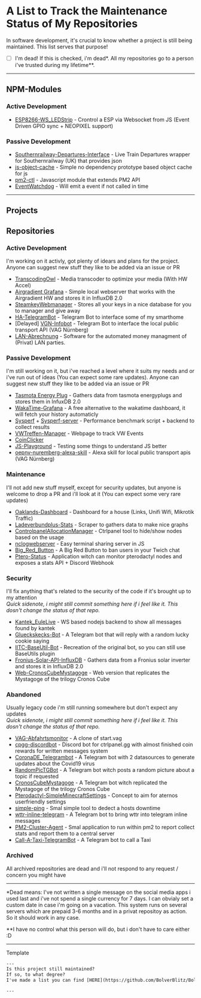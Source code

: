 # A List to Track the Maintenance Status of My Repositories
In software development, it's crucial to know whether a project is still being maintained. This list serves that purpose! 

- [ ] I'm dead! If this is checked, i'm dead*. All my repositories go to a person i've trusted during my lifetime**.

---

## NPM-Modules
### Active Development
- [ESP8266-WS_LEDStrip](https://github.com/BolverBlitz/ESP8266-WS_LEDStrip) - Crontrol a ESP via Websocket from JS (Event Driven GPIO sync + NEOPIXEL support)

### Passive Development
- [Southernrailway-Departures-Interface](https://github.com/BolverBlitz/Southernrailway-Departures-Interface) - Live Train Departures wrapper for Southernrailway (UK) that provides json
- [js-object-cache](https://github.com/BolverBlitz/js-object-cache) - Simple no dependency prototype based object cache for js 
- [pm2-ctl](https://github.com/BolverBlitz/pm2-ctl) - Javascript module that extends PM2 API 
- [EventWatchdog](https://github.com/BolverBlitz/EventWatchdog) - Will emit a event if not called in time 

---

## Projects

## Repositories
### Active Development
I'm working on it activly, got plenty of idears and plans for the project. Anyone can suggest new stuff they like to be added via an issue or PR
- [TranscodingOwl](https://github.com/BolverBlitz/TranscodingOwl) - Media transcoder to optimize your media (With HW Accel)
- [Airgradient Grafana](https://github.com/BolverBlitz/airgradient-grafana) - Simple local webserver that works with the Airgradient HW and stores it in InfluxDB 2.0
- [SteamkeyWebmanager](https://github.com/BolverBlitz/SteamkeyWebmanager) - Stores all your keys in a nice database for you to manager and give away 
- [HA-TelegramBot](https://github.com/BolverBlitz/HA-TelegramBot) - Telegram Bot to interface some of my smarthome
- [Delayed] [VGN-Infobot](https://github.com/BolverBlitz/VGN-Infobot) - Telegram Bot to interface the local public transport API (VAG Nürnberg)
- [LAN-Abrechnung](https://github.com/EBG-PW/LAN-Abrechnung) - Software for the automated money managment of (Privat) LAN parties. 

### Passive Development
I'm still working on it, but i've reached a level where it suits my needs and or i've run out of ideas (You can expect some rare updates). Anyone can suggest new stuff they like to be added via an issue or PR
- [Tasmota Energy Plug](https://github.com/BolverBlitz/tasmota_energyplug) - Gathers data from tasmota energyplugs and stores them in InfuxDB 2.0
- [WakaTime-Grafana](https://github.com/BolverBlitz/WakaTime-Grafana) - A free alternative to the wakatime dashboard, it will fetch your history automaticly 
- [Sysperf](https://github.com/BolverBlitz/sysperf) + [Sysperf-server](https://github.com/BolverBlitz/sysperf-server) - Performance benchmark script + backend to collect results
- [VWTreffen-Manager](https://github.com/BolverBlitz/VWTreffen-Manager) - Webpage to track VW Events
- [CoinClicker](https://github.com/BolverBlitz/CoinClicker)
- [JS-Playground](https://github.com/BolverBlitz/JS-Playground) - Testing some things to understand JS better
- [oepnv-nuremberg-alexa-skill](https://github.com/BolverBlitz/oepnv-nuremberg-alexa-skill) - Alexa skill for local public transport apis (VAG Nürnberg)

### Maintenance
I'll not add new stuff myself, except for security updates, but anyone is welcome to drop a PR and i'll look at it (You can expect some very rare updates)
- [Oaklands-Dashboard](https://github.com/BolverBlitz/Oaklands-Dashboard) - Dashboard for a house (Links, Unifi Wifi, Mikrotik Traffic)
- [Ladeverbundplus-Stats](https://github.com/BolverBlitz/Ladeverbundplus-Stats) - Scraper to gathers data to make nice graphs
- [ControlpanelAllocationManager](https://github.com/BolverBlitz/ControlpanelAllocationManager) - Ctrlpanel tool to hide/show nodes based on the usage
- [nclogwebserver](https://github.com/BolverBlitz/nclogwebserver) - Easy terminal sharing server in JS 
- [Big_Red_Button](https://github.com/BolverBlitz/Big_Red_Button) - A Big Red Button to ban users in your Twich chat 
- [Ptero-Status](https://github.com/BolverBlitz/Ptero-Status) - Application witch can monitor pterodactyl nodes and exposes a stats API + Discord Webhook


### Security
I'll fix anything that's related to the security of the code if it's brought up to my attention  
_Quick sidenote, i might still commit something here if i feel like it. This dosn't change the status of that repo._
- [Kantek_EuleLive](https://github.com/BolverBlitz/Kantek_EuleLive) - WS based nodejs backend to show all messages found by kantek
- [Glueckskecks-Bot](https://github.com/BolverBlitz/Glueckskecks-Bot) - A Telegram bot that will reply with a random lucky cookie saying
- [IITC-BaseUtil-Bot](https://github.com/BolverBlitz/IITC-BaseUtil-Bot) - Recreation of the original bot, so you can still use BaseUtils plugin
- [Fronius-Solar-API-InfluxDB](https://github.com/BolverBlitz/Fronius-Solar-API-InfluxDB) - Gathers data from a Fronius solar inverter and stores it in InfluxDB 2.0
- [Web-CronosCubeMystagoge](https://github.com/BolverBlitz/Web-CronosCubeMystagoge) - Web version that replicates the Mystagoge of the trilogy Cronos Cube


### Abandoned
Usually legacy code i'm still running somewhere but don't expect any updates  
_Quick sidenote, i might still commit something here if i feel like it. This dosn't change the status of that repo._
- [VAG-Abfahrtsmonitor](https://github.com/BolverBlitz/VAG-Abfahrtsmonitor) - A clone of start.vag 
- [cpgg-discordbot](https://github.com/BolverBlitz/cpgg-discordbot) - Discord bot for ctrlpanel.gg with almost finished coin rewards for written messages system
- [CoronaDE_Telegrambot](https://github.com/BolverBlitz/CoronaDE_Telegrambot) - A Telegram bot with 2 datasources to generate updates about the Covid19 virus
- [RandomPicTGBot](https://github.com/BolverBlitz/RandomPicTGBot) - A Telegram bot witch posts a random picture about a topic if requested
- [CronosCubeMystagoge](https://github.com/BolverBlitz/CronosCubeMystagoge) - A Telegram bot witch replicated the Mystagoge of the trilogy Cronos Cube
- [Pterodactyl-SimpleMinecraftSettings](https://github.com/BolverBlitz/Pterodactyl-SimpleMinecraftSettings) - Concept to aim for aternos userfriendly settings 
- [simple-ping](https://github.com/BolverBlitz/simple-ping) - Smal simple tool to dedect a hosts downtime 
- [wttr-inline-telegram](https://github.com/BolverBlitz/wttr-inline-telegram) - A Telegram bot to bring wttr into telegram inline messages
- [PM2-Cluster-Agent](https://github.com/BolverBlitz/PM2-Cluster-Agent) - Smal application to run within pm2 to report collect stats and report them to a central server
- [Call-A-Taxi-TelegramBot](https://github.com/BolverBlitz/Call-A-Taxi-TelegramBot) - A Telegram bot to call a Taxi

### Archived
All archived repositories are dead and i'll not respond to any request / concern you might have

---

*Dead means: I've not written a single message on the social media apps i used last and i've not spend a single currency for 7 days. I can obvialy set a custom date in case i'm going on a vacation.
This system runs on several servers which are prepaid 3-6 months and in a privat repositoy as action. So it should work in any case.

**I have no control what this person will do, but i don't have to care either :D

---
Template
```txt
---
Is this project still maintained?  
If so, to what degree?  
I've made a list you can find [HERE](https://github.com/BolverBlitz/BolverBlitz/blob/main/MAINTENANCE.md) witch i'll keep updated, you can find the current status there.

---
```



